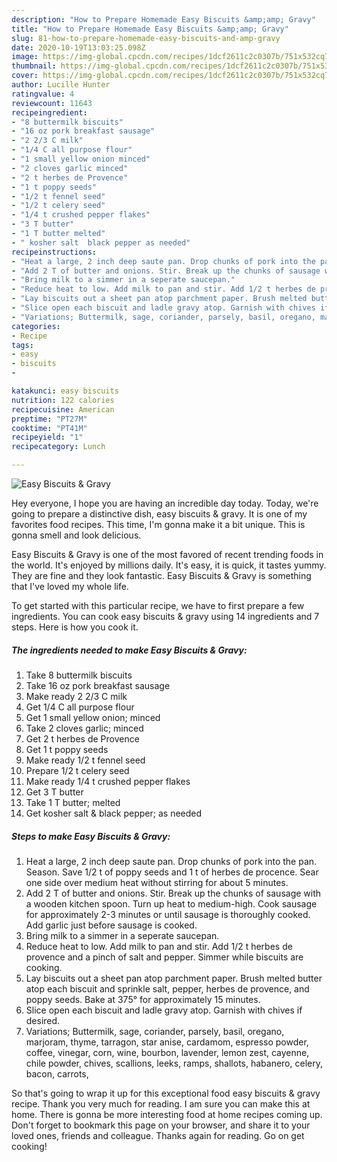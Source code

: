```yaml
---
description: "How to Prepare Homemade Easy Biscuits &amp;amp; Gravy"
title: "How to Prepare Homemade Easy Biscuits &amp;amp; Gravy"
slug: 81-how-to-prepare-homemade-easy-biscuits-and-amp-gravy
date: 2020-10-19T13:03:25.098Z
image: https://img-global.cpcdn.com/recipes/1dcf2611c2c0307b/751x532cq70/easy-biscuits-gravy-recipe-main-photo.jpg
thumbnail: https://img-global.cpcdn.com/recipes/1dcf2611c2c0307b/751x532cq70/easy-biscuits-gravy-recipe-main-photo.jpg
cover: https://img-global.cpcdn.com/recipes/1dcf2611c2c0307b/751x532cq70/easy-biscuits-gravy-recipe-main-photo.jpg
author: Lucille Hunter
ratingvalue: 4
reviewcount: 11643
recipeingredient:
- "8 buttermilk biscuits"
- "16 oz pork breakfast sausage"
- "2 2/3 C milk"
- "1/4 C all purpose flour"
- "1 small yellow onion minced"
- "2 cloves garlic minced"
- "2 t herbes de Provence"
- "1 t poppy seeds"
- "1/2 t fennel seed"
- "1/2 t celery seed"
- "1/4 t crushed pepper flakes"
- "3 T butter"
- "1 T butter melted"
- " kosher salt  black pepper as needed"
recipeinstructions:
- "Heat a large, 2 inch deep saute pan. Drop chunks of pork into the pan. Season. Save 1/2 t of poppy seeds and 1 t of herbes de procence. Sear one side over medium heat without stirring for about 5 minutes."
- "Add 2 T of butter and onions. Stir. Break up the chunks of sausage with a wooden kitchen spoon. Turn up heat to medium-high. Cook sausage for approximately 2-3 minutes or until sausage is thoroughly cooked. Add garlic just before sausage is cooked."
- "Bring milk to a simmer in a seperate saucepan."
- "Reduce heat to low. Add milk to pan and stir. Add 1/2 t herbes de provence and a pinch of salt and pepper. Simmer while biscuits are cooking."
- "Lay biscuits out a sheet pan atop parchment paper. Brush melted butter atop each biscuit and sprinkle salt, pepper, herbes de provence, and poppy seeds. Bake at 375° for approximately 15 minutes."
- "Slice open each biscuit and ladle gravy atop. Garnish with chives if desired."
- "Variations; Buttermilk, sage, coriander, parsely, basil, oregano, marjoram, thyme, tarragon, star anise, cardamom, espresso powder, coffee, vinegar, corn, wine, bourbon, lavender, lemon zest, cayenne, chile powder, chives, scallions, leeks, ramps, shallots, habanero, celery, bacon, carrots,"
categories:
- Recipe
tags:
- easy
- biscuits
- 

katakunci: easy biscuits  
nutrition: 122 calories
recipecuisine: American
preptime: "PT27M"
cooktime: "PT41M"
recipeyield: "1"
recipecategory: Lunch

---
```



![Easy Biscuits &amp; Gravy](https://img-global.cpcdn.com/recipes/1dcf2611c2c0307b/751x532cq70/easy-biscuits-gravy-recipe-main-photo.jpg)

Hey everyone, I hope you are having an incredible day today. Today, we're going to prepare a distinctive dish, easy biscuits &amp; gravy. It is one of my favorites food recipes. This time, I'm gonna make it a bit unique. This is gonna smell and look delicious.



Easy Biscuits &amp; Gravy is one of the most favored of recent trending foods in the world. It's enjoyed by millions daily. It's easy, it is quick, it tastes yummy. They are fine and they look fantastic. Easy Biscuits &amp; Gravy is something that I've loved my whole life.


To get started with this particular recipe, we have to first prepare a few ingredients. You can cook easy biscuits &amp; gravy using 14 ingredients and 7 steps. Here is how you cook it.

<!--inarticleads1-->

##### The ingredients needed to make Easy Biscuits &amp; Gravy:

1. Take 8 buttermilk biscuits
1. Take 16 oz pork breakfast sausage
1. Make ready 2 2/3 C milk
1. Get 1/4 C all purpose flour
1. Get 1 small yellow onion; minced
1. Take 2 cloves garlic; minced
1. Get 2 t herbes de Provence
1. Get 1 t poppy seeds
1. Make ready 1/2 t fennel seed
1. Prepare 1/2 t celery seed
1. Make ready 1/4 t crushed pepper flakes
1. Get 3 T butter
1. Take 1 T butter; melted
1. Get  kosher salt &amp; black pepper; as needed




<!--inarticleads2-->

##### Steps to make Easy Biscuits &amp; Gravy:

1. Heat a large, 2 inch deep saute pan. Drop chunks of pork into the pan. Season. Save 1/2 t of poppy seeds and 1 t of herbes de procence. Sear one side over medium heat without stirring for about 5 minutes.
1. Add 2 T of butter and onions. Stir. Break up the chunks of sausage with a wooden kitchen spoon. Turn up heat to medium-high. Cook sausage for approximately 2-3 minutes or until sausage is thoroughly cooked. Add garlic just before sausage is cooked.
1. Bring milk to a simmer in a seperate saucepan.
1. Reduce heat to low. Add milk to pan and stir. Add 1/2 t herbes de provence and a pinch of salt and pepper. Simmer while biscuits are cooking.
1. Lay biscuits out a sheet pan atop parchment paper. Brush melted butter atop each biscuit and sprinkle salt, pepper, herbes de provence, and poppy seeds. Bake at 375° for approximately 15 minutes.
1. Slice open each biscuit and ladle gravy atop. Garnish with chives if desired.
1. Variations; Buttermilk, sage, coriander, parsely, basil, oregano, marjoram, thyme, tarragon, star anise, cardamom, espresso powder, coffee, vinegar, corn, wine, bourbon, lavender, lemon zest, cayenne, chile powder, chives, scallions, leeks, ramps, shallots, habanero, celery, bacon, carrots,




So that's going to wrap it up for this exceptional food easy biscuits &amp; gravy recipe. Thank you very much for reading. I am sure you can make this at home. There is gonna be more interesting food at home recipes coming up. Don't forget to bookmark this page on your browser, and share it to your loved ones, friends and colleague. Thanks again for reading. Go on get cooking!
